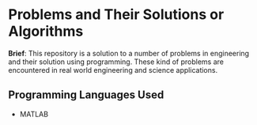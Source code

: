# Problems and Their Solutions or Algorithms

**Brief**: This repository is a solution to a number of problems in engineering and their solution using programming. These kind of problems are encountered in real world engineering and science applications.

## Programming Languages Used
* MATLAB

